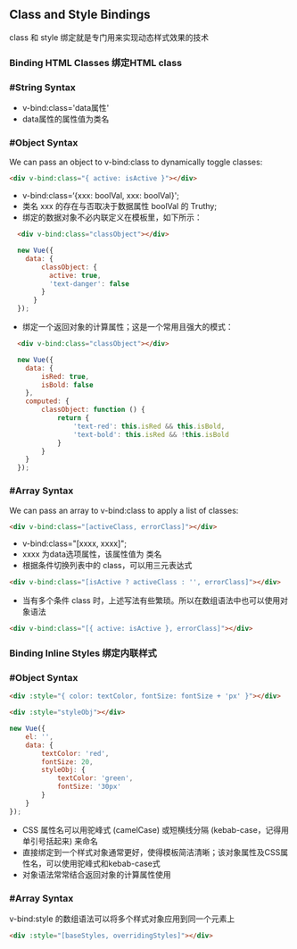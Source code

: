 ## Class and Style Bindings

class 和 style 绑定就是专门用来实现动态样式效果的技术


### Binding HTML Classes  绑定HTML class  

### #String Syntax

- v-bind:class='data属性'   
- data属性的属性值为类名   


### #Object Syntax

We can pass an object to v-bind:class to dynamically toggle classes:

```html
<div v-bind:class="{ active: isActive }"></div>
```

- v-bind:class=‘{xxx: boolVal, xxx: boolVal}';  
- 类名 xxx 的存在与否取决于数据属性 boolVal 的 Truthy;  
- 绑定的数据对象不必内联定义在模板里，如下所示：   
```html
  <div v-bind:class="classObject"></div>
```
```js
  new Vue({
    data: {
        classObject: {
          active: true,
          'text-danger': false
        }
      }
  });
```
- 绑定一个返回对象的计算属性；这是一个常用且强大的模式：  
```html
  <div v-bind:class="classObject"></div>
```
```js
  new Vue({
    data: {
        isRed: true,
        isBold: false
    },
    computed: {
        classObject: function () {
            return {
                'text-red': this.isRed && this.isBold,
                'text-bold': this.isRed && !this.isBold
            }
        }
    }
  });
```


### #Array Syntax

We can pass an array to v-bind:class to apply a list of classes:

```html
<div v-bind:class="[activeClass, errorClass]"></div>
```
- v-bind:class="[xxxx, xxxx]";   
- xxxx 为data选项属性，该属性值为 类名   
- 根据条件切换列表中的 class，可以用三元表达式   
```html
<div v-bind:class="[isActive ? activeClass : '', errorClass]"></div>
```
- 当有多个条件 class 时，上述写法有些繁琐。所以在数组语法中也可以使用对象语法  
```html
<div v-bind:class="[{ active: isActive }, errorClass]"></div>
```


### Binding Inline Styles  绑定内联样式 

### #Object Syntax
```html
<div :style="{ color: textColor, fontSize: fontSize + 'px' }"></div>

<div :style="styleObj"></div>

```
```js
new Vue({
    el: '',
    data: {
        textColor: 'red',
        fontSize: 20,
        styleObj: {
            textColor: 'green',
            fontSize: '30px'
        }
    }
});
```

- CSS 属性名可以用驼峰式 (camelCase) 或短横线分隔 (kebab-case，记得用单引号括起来) 来命名  
- 直接绑定到一个样式对象通常更好，使得模板简洁清晰；该对象属性及CSS属性名，可以使用驼峰式和kebab-case式  
- 对象语法常常结合返回对象的计算属性使用  


### #Array Syntax  
v-bind:style 的数组语法可以将多个样式对象应用到同一个元素上

```html
<div :style="[baseStyles, overridingStyles]"></div>
```

